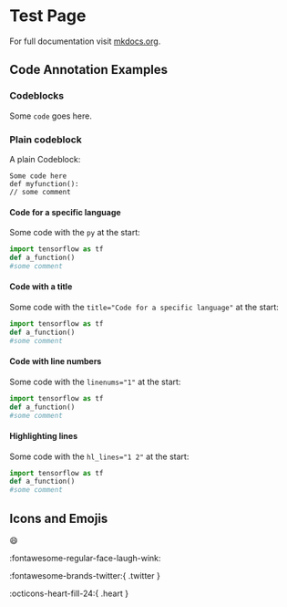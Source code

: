 # Test Page

For full documentation visit [mkdocs.org](https://www.mkdocs.org).

## Code Annotation Examples

### Codeblocks

Some `code` goes here.

### Plain codeblock

A plain Codeblock:

```
Some code here
def myfunction():
// some comment
```

#### Code for a specific language

Some code with the `py` at the start:

``` py
import tensorflow as tf
def a_function()
#some comment
```

#### Code with a title

Some code with the `title="Code for a specific language"` at the start:

``` py title="Code for a specific language"
import tensorflow as tf
def a_function()
#some comment
```

#### Code with line numbers

Some code with the `linenums="1"` at the start:

``` py linenums="1"
import tensorflow as tf
def a_function()
#some comment
```

#### Highlighting lines

Some code with the `hl_lines="1 2"` at the start:

``` py hl_lines="1 2"
import tensorflow as tf
def a_function()
#some comment
```

## Icons and Emojis

:smile:

:fontawesome-regular-face-laugh-wink:

:fontawesome-brands-twitter:{ .twitter }

:octicons-heart-fill-24:{ .heart }